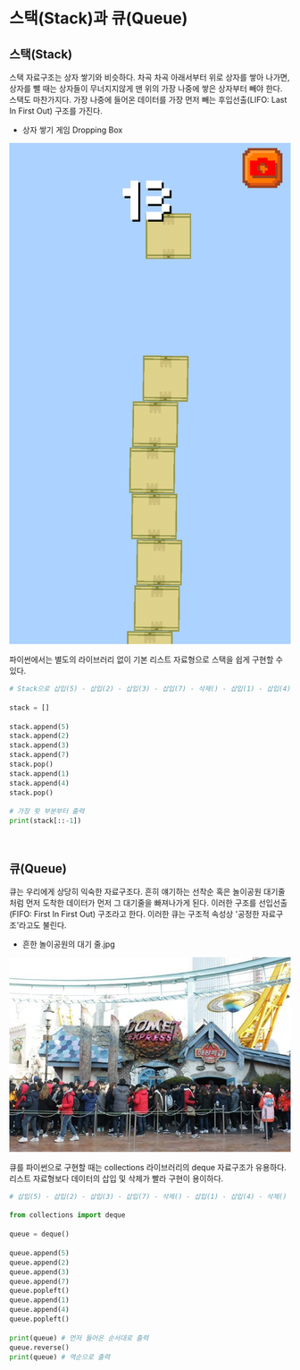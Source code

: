 # 스택(Stack)과 큐(Queue)

## 스택(Stack)

스택 자료구조는 상자 쌓기와 비슷하다. 차곡 차곡 아래서부터 위로 상자를 쌓아 나가면, 상자를 뺄 때는 상자들이 무너지지않게 맨 위의 가장 나중에 쌓은 상자부터 빼야 한다. 스택도 마찬가지다. 가장 나중에 들어온 데이터를 가장 먼저 빼는 후입선출(LIFO: Last In First Out) 구조를 가진다.

* 상자 쌓기 게임 Dropping Box

![img](../images/ds_img/stack.png)

파이썬에서는 별도의 라이브러리 없이 기본 리스트 자료형으로 스택을 쉽게 구현할 수 있다.

```python
# Stack으로 삽입(5) - 삽입(2) - 삽입(3) - 삽입(7) - 삭제() - 삽입(1) - 삽입(4) - 삭제() 구현

stack = []

stack.append(5)
stack.append(2)
stack.append(3)
stack.append(7)
stack.pop()
stack.append(1)
stack.append(4)
stack.pop()

# 가장 윗 부분부터 출력
print(stack[::-1])
```

​    

## 큐(Queue)

큐는 우리에게 상당히 익숙한 자료구조다. 흔히 얘기하는 선착순 혹은 놀이공원 대기줄처럼 먼저 도착한 데이터가 먼저 그 대기줄을 빠져나가게 된다. 이러한 구조를 선입선출(FIFO: First In First Out) 구조라고 한다. 이러한 큐는 구조적 속성상 '공정한 자료구조'라고도 불린다.

* 흔한 놀이공원의 대기 줄.jpg

![img](../images/ds_img/queue.jpg)

큐를 파이썬으로 구현할 때는 collections 라이브러리의 deque 자료구조가 유용하다. 리스트 자료형보다 데이터의 삽입 및 삭제가 빨라 구현이 용이하다.

```python
# 삽입(5) - 삽입(2) - 삽입(3) - 삽입(7) - 삭제() - 삽입(1) - 삽입(4) - 삭제()

from collections import deque

queue = deque()

queue.append(5)
queue.append(2)
queue.append(3)
queue.append(7)
queue.popleft()
queue.append(1)
queue.append(4)
queue.popleft()

print(queue) # 먼저 들어온 순서대로 출력
queue.reverse()
print(queue) # 역순으로 출력
```